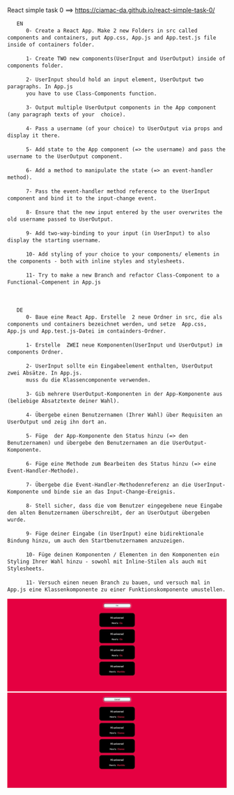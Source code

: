 React simple task 0 ==> https://ciamac-da.github.io/react-simple-task-0/


       EN
          0- Create a React App. Make 2 new Folders in src called components and containers, put App.css, App.js and App.test.js file inside of containers folder.

          1- Create TWO new components(UserInput and UserOutput) inside of components folder.
          
          2- UserInput should hold an input element, UserOutput two paragraphs. In App.js 
          you have to use Class-Components function. 
          
          3- Output multiple UserOutput components in the App component (any paragraph texts of your  choice).
          
          4- Pass a username (of your choice) to UserOutput via props and display it there.
          
          5- Add state to the App component (=> the username) and pass the username to the UserOutput component.
          
          6- Add a method to manipulate the state (=> an event-handler method).
          
          7- Pass the event-handler method reference to the UserInput component and bind it to the input-change event.
          
          8- Ensure that the new input entered by the user overwrites the old username passed to UserOutput.
          
          9- Add two-way-binding to your input (in UserInput) to also display the starting username.
          
          10- Add styling of your choice to your components/ elements in the components - both with inline styles and stylesheets.

          11- Try to make a new Branch and refactor Class-Component to a Functional-Compenent in App.js



       DE 
          0- Baue eine React App. Erstelle  2 neue Ordner in src, die als components und containers bezeichnet werden, und setze  App.css, App.js und App.test.js-Datei im containders-Ordner.

          1- Erstelle  ZWEI neue Komponenten(UserInput und UserOutput) im components Ordner.

          2- UserInput sollte ein Eingabeelement enthalten, UserOutput zwei Absätze. In App.js.
          muss du die Klassencomponente verwenden.

          3- Gib mehrere UserOutput-Komponenten in der App-Komponente aus (beliebige Absatztexte deiner Wahl).

          4- Übergebe einen Benutzernamen (Ihrer Wahl) über Requisiten an UserOutput und zeig ihn dort an.

          5- Füge  der App-Komponente den Status hinzu (=> den Benutzernamen) und übergebe den Benutzernamen an die UserOutput-Komponente.

          6- Füge eine Methode zum Bearbeiten des Status hinzu (=> eine Event-Handler-Methode).

          7- Übergebe die Event-Handler-Methodenreferenz an die UserInput-Komponente und binde sie an das Input-Change-Ereignis.

          8- Stell sicher, dass die vom Benutzer eingegebene neue Eingabe den alten Benutzernamen überschreibt, der an UserOutput übergeben wurde.

          9- Füge deiner Eingabe (in UserInput) eine bidirektionale Bindung hinzu, um auch den Startbenutzernamen anzuzeigen.

          10- Füge deinen Komponenten / Elementen in den Komponenten ein Styling Ihrer Wahl hinzu - sowohl mit Inline-Stilen als auch mit Stylesheets.

          11- Versuch einen neuen Branch zu bauen, und versuch mal in App.js eine Klassenkomponente zu einer Funktionskomponente umustellen.

![](readmeImage/1.jpg)
![](readmeImage/2.jpg)